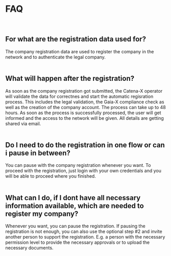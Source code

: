 # FAQ
<br>

## For what are the registration data used for?
The company registration data are used to register the company in the network and to authenticate the legal company.
<br>
<br>

## What will happen after the registration?
As soon as the company registration got submitted, the Catena-X operator will validate the data for correctnes and start the automatic regisration process. This includes the legal validation, the Gaia-X compliance check as well as the creation of the company account.
The process can take up to 48 hours. As soon as the process is successfully processed, the user will get informed and the access to the network will be given. All details are getting shared via email.
<br>
<br>

## Do I need to do the registration in one flow or can i pause in between?
You can pause with the company registration whenever you want. To proceed with the registration, just login with your own credentials and you will be able to proceed where you finished.
<br>
<br>

## What can I do, if I dont have all necessary information available, which are needed to register my company?
Whenever you want, you can pause the registration.
If pausing the registration is not enough, you can also use the optional step #2 and invite another person to support the registration. E.g. a person with the necessary permission level to provide the necessary approvals or to upload the necessary documents.
<br>
<br>
